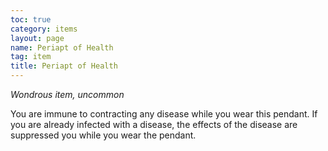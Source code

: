 ```yaml
---
toc: true
category: items
layout: page
name: Periapt of Health
tag: item
title: Periapt of Health 
---
```

_Wondrous item, uncommon_ 

You are immune to contracting any disease while you wear this pendant. If you are already infected with a disease, the effects of the disease are suppressed you while you wear the pendant. 